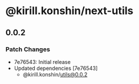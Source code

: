 # @kirill.konshin/next-utils

## 0.0.2

### Patch Changes

- 7e76543: Initial release
- Updated dependencies [7e76543]
    - @kirill.konshin/utils@0.0.2
